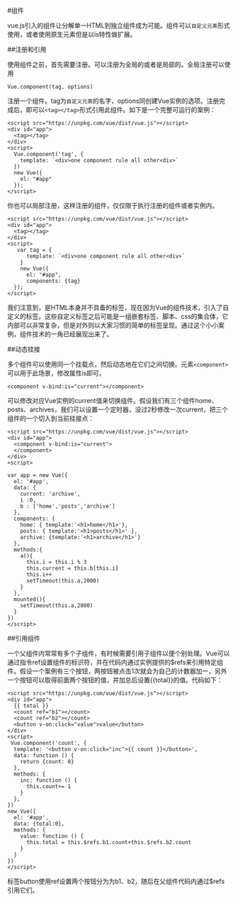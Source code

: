 
#组件

vue.js引入的组件让分解单一HTML到独立组件成为可能。组件可以`自定义元素`形式使用，或者使用原生元素但是以is特性做扩展。

##注册和引用

使用组件之前，首先需要注册。可以注册为全局的或者是局部的。全局注册可以使用

    Vue.component(tag, options)

注册一个组件。tag为`自定义元素`的名字，options同创建Vue实例的选项。注册完成后，即可以`<tag></tag>`形式引用此组件。如下是一个完整可运行的案例：

    <script src="https://unpkg.com/vue/dist/vue.js"></script>
    <div id="app">
      <tag></tag>  
    </div>
    <script>
      Vue.component('tag', {
        template: `<div>one component rule all other<div>`
      })
      new Vue({
        el: "#app"
      });
    </script>

你也可以局部注册，这样注册的组件，仅仅限于执行注册的组件或者实例内。

    <script src="https://unpkg.com/vue/dist/vue.js"></script>
    <div id="app">
      <tag></tag>  
    </div>
    <script>
       var tag = {
          template: `<div>one component rule all other<div>`
        }
        new Vue({
          el: "#app",
          components: {tag}
      });
    </script>

我们注意到，<tag></tag>是HTML本身并不具备的标签，现在因为Vue的组件技术，引入了自定义的标签。这些自定义标签之后可能是一组嵌套标签、脚本、css的集合体，它内部可以非常复杂，但是对外则以大家习惯的简单的标签呈现。通过这个小小案例，组件技术的一角已经展现出来了。

##动态挂接

多个组件可以使用同一个挂载点，然后动态地在它们之间切换。元素`<component>`可以用于此场景，修改属性is即可。

    <component v-bind:is="current"></component>

可以修改对应Vue实例的current值来切换组件。假设我们有三个组件home、posts、archives，我们可以设置一个定时器，没过2秒修改一次current，把三个组件的一个切入到当前挂接点：

    <script src="https://unpkg.com/vue/dist/vue.js"></script>
    <div id="app">
      <component v-bind:is="current">
      </component>
    </div>
    <script>
   
    var app = new Vue({
      el: '#app',
      data: {
        current: 'archive',
        i :0,
        b : ['home','posts','archive']
      },
      components: {
        home: { template:'<h1>home</h1>'},
        posts: { template:'<h1>posts</h1>' },
        archive: {template:'<h1>archive</h1>'}
      },
      methods:{
        a(){
          this.i = this.i % 3
          this.current = this.b[this.i]
          this.i++
          setTimeout(this.a,2000)
        }
      },
      mounted(){
        setTimeout(this.a,2000)
      }
    })
    </script>

##引用组件

一个父组件内常常有多个子组件，有时候需要引用子组件以便个别处理。Vue可以通过指令ref设置组件的标识符，并在代码内通过实例提供的$refs来引用特定组件。假设一个案例有三个按钮，两按钮被点击1次就会为自己的计数器加一，另外一个按钮可以取得前面两个按钮的值，并加总后设置{{total}}的值。代码如下：

    <script src="https://unpkg.com/vue/dist/vue.js"></script>
    <div id="app">
      {{ total }}
      <count ref="b1"></count>
      <count ref="b2"></count> 
      <button v-on:click="value">value</button>
    </div>
    <script>
     Vue.component('count', {
      template: '<button v-on:click="inc">{{ count }}</button>',
      data: function () {
        return {count: 0}
      },
      methods: {
        inc: function () {
          this.count+= 1
        }
      },
    })
    new Vue({
      el: '#app',
      data: {total:0},
      methods: {
        value: function () {
          this.total = this.$refs.b1.count+this.$refs.b2.count
        }
      }
    })
    </script>

标签button使用ref设置两个按钮分为为b1、b2，随后在父组件代码内通过$refs引用它们。
